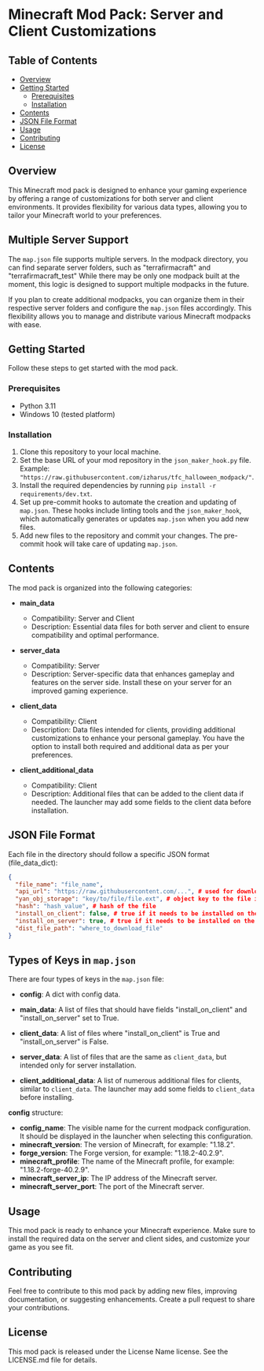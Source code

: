 # Minecraft Mod Pack: Server and Client Customizations

## Table of Contents
- [Overview](#overview)
- [Getting Started](#getting-started)
  - [Prerequisites](#prerequisites)
  - [Installation](#installation)
- [Contents](#contents)
- [JSON File Format](#json-file-format)
- [Usage](#usage)
- [Contributing](#contributing)
- [License](#license)

## Overview
This Minecraft mod pack is designed to enhance your gaming experience by offering a range of customizations for both server and client environments. It provides flexibility for various data types, allowing you to tailor your Minecraft world to your preferences.

## Multiple Server Support

The `map.json` file supports multiple servers. In the modpack directory, you can find separate server folders, such as "terrafirmacraft" and "terrafirmacraft_test" While there may be only one modpack built at the moment, this logic is designed to support multiple modpacks in the future.

If you plan to create additional modpacks, you can organize them in their respective server folders and configure the `map.json` files accordingly. This flexibility allows you to manage and distribute various Minecraft modpacks with ease.

## Getting Started
Follow these steps to get started with the mod pack.

### Prerequisites
- Python 3.11
- Windows 10 (tested platform)

### Installation
1. Clone this repository to your local machine.
2. Set the base URL of your mod repository in the `json_maker_hook.py` file. Example: `"https://raw.githubusercontent.com/izharus/tfc_halloween_modpack/"`.
3. Install the required dependencies by running `pip install -r requirements/dev.txt`.
4. Set up pre-commit hooks to automate the creation and updating of `map.json`. These hooks include linting tools and the `json_maker_hook`, which automatically generates or updates `map.json` when you add new files.
5. Add new files to the repository and commit your changes. The pre-commit hook will take care of updating `map.json`.

## Contents
The mod pack is organized into the following categories:

- **main_data**
  - Compatibility: Server and Client
  - Description: Essential data files for both server and client to ensure compatibility and optimal performance.

- **server_data**
  - Compatibility: Server
  - Description: Server-specific data that enhances gameplay and features on the server side. Install these on your server for an improved gaming experience.

- **client_data**
  - Compatibility: Client
  - Description: Data files intended for clients, providing additional customizations to enhance your personal gameplay. You have the option to install both required and additional data as per your preferences.

- **client_additional_data**
  - Compatibility: Client
  - Description: Additional files that can be added to the client data if needed. The launcher may add some fields to the client data before installation.

## JSON File Format
Each file in the directory should follow a specific JSON format (file_data_dict):

```json
{
  "file_name": "file_name",
  "api_url": "https://raw.githubusercontent.com/...", # used for downloading file/
  "yan_obj_storage": "key/to/file/file.ext", # object key to the file in yan obj storage
  "hash": "hash_value", # hash of the file
  "install_on_client": false, # true if it needs to be installed on the client
  "install_on_server": true, # true if it needs to be installed on the server
  "dist_file_path": "where_to_download_file"
}
```
## Types of Keys in `map.json`

There are four types of keys in the `map.json` file:

- **config**: A dict with config data.
- **main_data**: A list of files that should have fields "install_on_client" and "install_on_server" set to True.

- **client_data**: A list of files where "install_on_client" is True and "install_on_server" is False.

- **server_data**: A list of files that are the same as `client_data`, but intended only for server installation.

- **client_additional_data**: A list of numerous additional files for clients, similar to `client_data`. The launcher may add some fields to `client_data` before installing.

**config** structure:
- **config_name**: The visible name for the current modpack configuration. It should be displayed in the launcher when selecting this configuration.
- **minecraft_version**: The version of Minecraft, for example: "1.18.2".
- **forge_version**: The Forge version, for example: "1.18.2-40.2.9".
- **minecraft_profile**: The name of the Minecraft profile, for example: "1.18.2-forge-40.2.9".
- **minecraft_server_ip**: The IP address of the Minecraft server.
- **minecraft_server_port**: The port of the Minecraft server.

## Usage

This mod pack is ready to enhance your Minecraft experience. Make sure to install the required data on the server and client sides, and customize your game as you see fit.

## Contributing

Feel free to contribute to this mod pack by adding new files, improving documentation, or suggesting enhancements. Create a pull request to share your contributions.

## License

This mod pack is released under the License Name license. See the LICENSE.md file for details.
